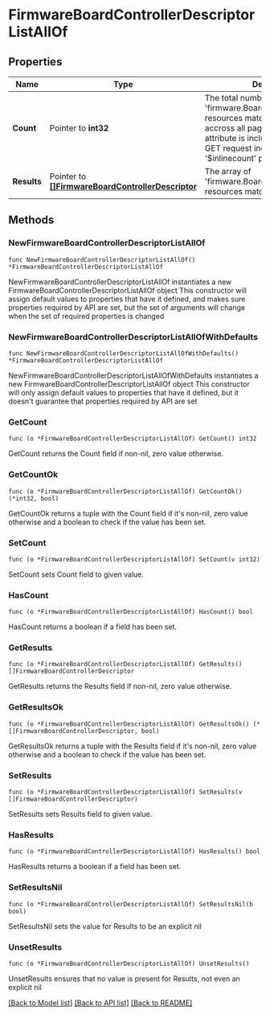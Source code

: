 # FirmwareBoardControllerDescriptorListAllOf

## Properties

Name | Type | Description | Notes
------------ | ------------- | ------------- | -------------
**Count** | Pointer to **int32** | The total number of &#39;firmware.BoardControllerDescriptor&#39; resources matching the request, accross all pages. The &#39;Count&#39; attribute is included when the HTTP GET request includes the &#39;$inlinecount&#39; parameter. | [optional] 
**Results** | Pointer to [**[]FirmwareBoardControllerDescriptor**](FirmwareBoardControllerDescriptor.md) | The array of &#39;firmware.BoardControllerDescriptor&#39; resources matching the request. | [optional] 

## Methods

### NewFirmwareBoardControllerDescriptorListAllOf

`func NewFirmwareBoardControllerDescriptorListAllOf() *FirmwareBoardControllerDescriptorListAllOf`

NewFirmwareBoardControllerDescriptorListAllOf instantiates a new FirmwareBoardControllerDescriptorListAllOf object
This constructor will assign default values to properties that have it defined,
and makes sure properties required by API are set, but the set of arguments
will change when the set of required properties is changed

### NewFirmwareBoardControllerDescriptorListAllOfWithDefaults

`func NewFirmwareBoardControllerDescriptorListAllOfWithDefaults() *FirmwareBoardControllerDescriptorListAllOf`

NewFirmwareBoardControllerDescriptorListAllOfWithDefaults instantiates a new FirmwareBoardControllerDescriptorListAllOf object
This constructor will only assign default values to properties that have it defined,
but it doesn't guarantee that properties required by API are set

### GetCount

`func (o *FirmwareBoardControllerDescriptorListAllOf) GetCount() int32`

GetCount returns the Count field if non-nil, zero value otherwise.

### GetCountOk

`func (o *FirmwareBoardControllerDescriptorListAllOf) GetCountOk() (*int32, bool)`

GetCountOk returns a tuple with the Count field if it's non-nil, zero value otherwise
and a boolean to check if the value has been set.

### SetCount

`func (o *FirmwareBoardControllerDescriptorListAllOf) SetCount(v int32)`

SetCount sets Count field to given value.

### HasCount

`func (o *FirmwareBoardControllerDescriptorListAllOf) HasCount() bool`

HasCount returns a boolean if a field has been set.

### GetResults

`func (o *FirmwareBoardControllerDescriptorListAllOf) GetResults() []FirmwareBoardControllerDescriptor`

GetResults returns the Results field if non-nil, zero value otherwise.

### GetResultsOk

`func (o *FirmwareBoardControllerDescriptorListAllOf) GetResultsOk() (*[]FirmwareBoardControllerDescriptor, bool)`

GetResultsOk returns a tuple with the Results field if it's non-nil, zero value otherwise
and a boolean to check if the value has been set.

### SetResults

`func (o *FirmwareBoardControllerDescriptorListAllOf) SetResults(v []FirmwareBoardControllerDescriptor)`

SetResults sets Results field to given value.

### HasResults

`func (o *FirmwareBoardControllerDescriptorListAllOf) HasResults() bool`

HasResults returns a boolean if a field has been set.

### SetResultsNil

`func (o *FirmwareBoardControllerDescriptorListAllOf) SetResultsNil(b bool)`

 SetResultsNil sets the value for Results to be an explicit nil

### UnsetResults
`func (o *FirmwareBoardControllerDescriptorListAllOf) UnsetResults()`

UnsetResults ensures that no value is present for Results, not even an explicit nil

[[Back to Model list]](../README.md#documentation-for-models) [[Back to API list]](../README.md#documentation-for-api-endpoints) [[Back to README]](../README.md)


